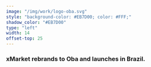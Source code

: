 ```yaml
---
image: "/img/work/logo-oba.svg"
style: "background-color: #EB7D00; color: #FFF;"
shadow_color: "#EB7D00"
type: "left"
width: 14
offset-top: 25
---
```

### xMarket rebrands to Oba and launches in Brazil.
